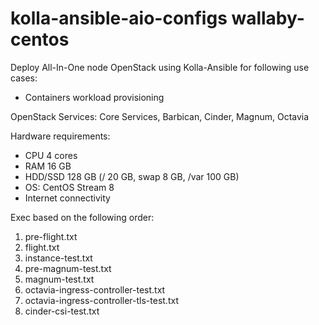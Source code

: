 # kolla-ansible-aio-configs wallaby-centos

Deploy All-In-One node OpenStack using Kolla-Ansible for following use cases:
- Containers workload provisioning

OpenStack Services: Core Services, Barbican, Cinder, Magnum, Octavia

Hardware requirements:
- CPU 4 cores
- RAM 16 GB
- HDD/SSD 128 GB (/ 20 GB, swap 8 GB, /var 100 GB)
- OS: CentOS Stream 8
- Internet connectivity

Exec based on the following order:
1. pre-flight.txt
2. flight.txt
3. instance-test.txt
4. pre-magnum-test.txt
5. magnum-test.txt
6. octavia-ingress-controller-test.txt
7. octavia-ingress-controller-tls-test.txt
8. cinder-csi-test.txt